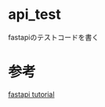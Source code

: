 # api_test

fastapiのテストコードを書く


# 参考
[fastapi tutorial](https://fastapi.tiangolo.com/ja/tutorial/testing/)